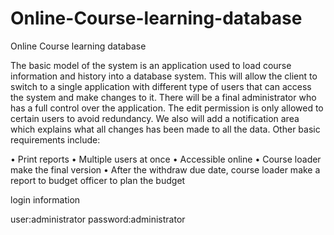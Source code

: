 # Online-Course-learning-database
Online Course learning database

The basic model of the system is an application used to load course information and history into a database system.  This will allow the client to switch to a single application with different type of users that can access the system and make changes to it. There will be a final administrator who has a full control over the application. The edit permission is only allowed to certain users to avoid redundancy. We also will add a notification area which explains what all changes has been made to all the data. Other basic requirements include:

•	Print reports
•	Multiple users at once
•	Accessible online
•	Course loader make the final version
•	After the withdraw due date, course loader make a report to budget officer to plan the budget


login information

user:administrator
password:administrator 
